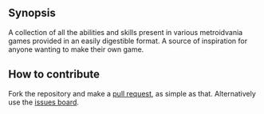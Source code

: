 ## Synopsis

A collection of all the abilities and skills present in various metroidvania games provided in an easily digestible format. A source of inspiration for anyone wanting to make their own game.

## How to contribute

Fork the repository and make a [pull request](https://github.com/RetrocadeNet/metroidvania-compendium/pulls), as simple as that. Alternatively use the [issues board](https://github.com/RetrocadeNet/metroidvania-compendium/issues).